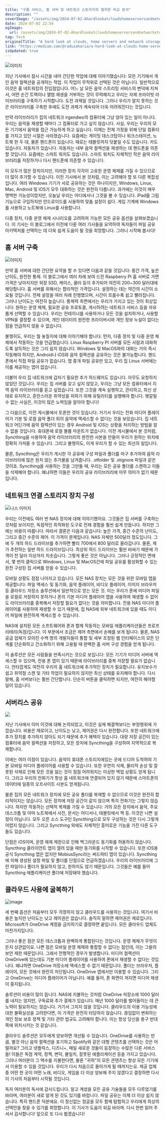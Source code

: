 ```yaml
---
title: "구름 서비스, 홈 서버 및 네트워크 스토리지의 철저한 비교 분석"
description: ""
coverImage: "/assets/img/2024-07-02-Ahardlookatcloudshomeserversandnetworkstorages_0.png"
date: 2024-07-02 22:54
ogImage:
  url: /assets/img/2024-07-02-Ahardlookatcloudshomeserversandnetworkstorages_0.png
tag: Tech
originalTitle: "A hard look at clouds, home servers and network storages"
link: "https://medium.com/@raduzaharia/a-hard-look-at-clouds-home-servers-and-network-storages-731e9823db4b"
isUpdated: true
---
```


![이미지](/assets/img/2024-07-02-Ahardlookatcloudshomeserversandnetworkstorages_0.png)

지난 기사에서 잠시 시간을 내어 간단한 작업에 대해 이야기했습니다: 모든 기기에서 개인 음악 컬렉션을 공개하는 작업. 이 작업이 무작위로 선택된 것은 아닙니다. 일반적으로 이것은 홈 네트워킹의 진입점입니다. 어느 날 모든 음악 스트리밍 서비스의 변덕에 지쳐서, 어떤 순간 트랙이나 앨범 재생을 거부하는 것이 무력해지고 우리는 자체 프라이빗 라이브러리를 구축하기 시작합니다. 도전 과제일 것입니다. 그러나 우리가 알지 못하는 것은 라이브러리를 구축한 후에도 도전 과제가 계속되어 더욱 어려워진다는 것입니다.

만약 라이브러리가 집의 네트워크 irgendwo의 컴퓨터에 그냥 앉아 있는 일이 아니다. 우리는 음악을 재생할 때마다 그 컴퓨터로 가고 싶지 않습니다. 사실, 우리는 우리의 모든 기기에서 음악을 접근 가능하게 하고 싶습니다. 이제는 전체 가정을 위해 단일 컴퓨터를 가지고 있던 시절은 사라졌습니다. 요즘에는 게이밍 데스크탑이나 워크스테이션, 노트북 한 두 대, 물론 핸드폰이 있습니다. 때로는 태블릿까지 덧붙일 수도 있습니다. 카도 있습니다. 자동차가 있습니다. 자동차는 내부 음악 컬렉션을 재생하는 데 핸드폰을 의존할 것입니다. 요즘에는 스마트 워치도 있습니다. 스마트 워치도 자체적인 작은 음악 라이브러리를 저장하거나 다시 핸드폰에 의존할 수 있습니다.

이 모두가 많은 장치이지만, 이러한 장치 각각이 고유한 운영 체제를 가질 수 있으므로 더 많이 추가할 수 있습니다. 이전 기사에서 본 것처럼, 이는 고려해야 할 또 다른 복잡성입니다. 여러 Windows 기기가 서로 공유하는 것은 하나이지만, Windows, Linux, Mac, Android 및 iOS가 모두 대화하는 것은 완전히 다릅니다. 과거에는 이것이 매우 명백한 가능성이었지만, 오늘날 우리는 어디에서나 그것을 볼 수 있습니다. iPad를 그림 기능으로 구입하지만 안드로이드를 사용하여 맞춤 설정이 쉽다. 게임 기계에 Windows를 사용하고 노트북에 Linux를 사용합니다.

<!-- cozy-coder - 수평 -->

<ins class="adsbygoogle"
     style="display:block"
     data-ad-client="ca-pub-4877378276818686"
     data-ad-slot="1107185301"
     data-ad-format="auto"
     data-full-width-responsive="true"></ins>

<script>
     (adsbygoogle = window.adsbygoogle || []).push({});
</script>

다중 장치, 다중 운영 체제 시나리오를 고려하여 가능한 모든 공유 옵션을 살펴보겠습니다. 이 기사는 이 블로그에서 이전에 다룬 여러 기사들을 요약하여 독자들이 파일 공유 아키텍처를 선택하는 데 더욱 쉽게 도움이 될 것을 희망합니다. 그러니 시작해 봅시다!

## 홈 서버 구축

![이미지](/assets/img/2024-07-02-Ahardlookatcloudshomeserversandnetworkstorages_1.png)

만약 홈 서버에 대한 간단한 요약을 할 수 있다면 다음과 같을 것입니다: 중간 가격, 높은 난이도, 완전한 통제. 이 블로그에서 여러 차례 보여 드린 Raspberry PI 홈 서버로 가면 가격은 낮아지지만 외장 SSD, 케이스, 쿨러 등이 추가되어 여전히 200~300 달러대에 해당합니다. 홈 서버를 위해서는 합리적인 가격입니다. 설정하는 데는 약간의 시간이 소요될 것입니다. 전체 설정을 여러 차례 진행했으며, 시간이 흐를수록 쉽고 빨라집니다. 그러나 난이도는 여전히 높습니다. 통제력 측면에서는 우리가 가지고 있는 것이 최상입니다: 원하는 운영 체제, 필요한 공유 프로토콜, 게시하려는 네트워크 서비스 등을 자유롭게 선택할 수 있습니다. 우리는 컨테이너를 사용하거나 모든 것을 설치하거나, 사용할 VPN을 결정할 수 있으며, 개인 데이터의 완전한 프라이버시와 개인 정보 누설이 없다는 점을 언급하지 않을 수 없습니다.

<!-- cozy-coder - 수평 -->

<ins class="adsbygoogle"
     style="display:block"
     data-ad-client="ca-pub-4877378276818686"
     data-ad-slot="1107185301"
     data-ad-format="auto"
     data-full-width-responsive="true"></ins>

<script>
     (adsbygoogle = window.adsbygoogle || []).push({});
</script>

불행히도, 우리는 뭘 놓칠지에 대해 이야기해야 합니다. 먼저, 다중 장치 및 다중 운영 체제에서 작동하는 것을 언급했습니다. Linux Raspberry PI 서버를 모든 사람과 대화하도록 설득하는 것은 그리 쉽지 않습니다. Windows 및 MacOS와의 대화는 거의 즉시 작동해야 하지만, Android나 iOS와 음악 컬렉션을 공유하는 것은 불가능합니다. 핸드폰에서 직접 파일 공유가 없습니다. 앱 중개 파일 공유만 있고, 우리 집 Linux 서버에는 이를 제공하는 앱이 없습니다.

더불어 우리 집 네트워크에 갑자기 필요한 추가 하드웨어도 있습니다. 아무도 요청하지 않았던 것입니다. 우리는 집 서버를 갖고 싶지 않았고, 우리는 그냥 모든 컴퓨터에서 지역 음악 라이브러리를 듣고 싶었습니다. 또한 그것을 계속 실행하고, 관리하고, 최신 상태로 유지하고, 혼란스러운 취약성을 피하기 위해 유틸리티를 실행해야 합니다. 헷갈릴 수 없는 사실은, 이것이 많은 노력임을 알아야 합니다!

그 다음으로, 이전 게시물에서 토론한 것이 있습니다. 거기서 우리는 전화 미디어 플레이어가 기본 및 로컬 음악 폴더 외의 음악에 액세스할 수 없다는 것을 보았습니다. 집 네트워크 어딘가에 음악 컬렉션이 있는 경우 Android 및 iOS는 상황을 처리하는 방법을 알 수 없을 것입니다. 휴대폰에 로컬 볼륨 마운트가 없습니다. 이전 게시물에서 본 것처럼, Syncthing을 사용하여 음악 라이브러리의 완전한 사본을 만들어 우리가 원하는 위치에 정확히 가져올 수 있습니다. 그리고 불행히도, 이게 우리가 할 수 있는 최선의 일입니다.

물론, Syncthing은 우리가 게시한 각 공유에 구성 파일과 폴더를 마구 추가하여 음악 라이브러리에 많은 원치 않는 추가물을 남겨줍니다. .stfolder 및 .stignore 파일과 같은 것이죠. Syncthing을 사용하는 것을 그만둘 때, 우리는 모든 공유 폴더를 스캔하고 이들을 삭제해야 합니다. 왜냐하면 이들은 우리의 공유 라이브러리에 아무 의미가 없기 때문입니다.

<!-- cozy-coder - 수평 -->

<ins class="adsbygoogle"
     style="display:block"
     data-ad-client="ca-pub-4877378276818686"
     data-ad-slot="1107185301"
     data-ad-format="auto"
     data-full-width-responsive="true"></ins>

<script>
     (adsbygoogle = window.adsbygoogle || []).push({});
</script>

## 네트워크 연결 스토리지 장치 구성

![나스 이미지](/assets/img/2024-07-02-Ahardlookatcloudshomeserversandnetworkstorages_2.png)

우리는 이전에도 여러 번 NAS 장치에 대해 이야기했어요. 그것들은 집 서버를 구축하는 것처럼 보이지만, 독점적인 최적화된 도구로 전체 경험을 훨씬 쉽게 만듭니다. 하지만 그에는 비용이 따릅니다. 따라서 결론은 다음과 같습니다: 높은 가격, 중간 수준의 난이도, 그리고 중간 수준의 제어. 이 가격이 문제입니다. NAS 자체만 500달러 정도입니다. 그에 두 개의 하드 드라이브를 추가하면 빨리 700에서 800 달러로 올라갑니다. 물론, 제가 추천하는 일반 하드 드라이브입니다. 최상위 하드 드라이브는 훨씬 비싸기 때문에 가격이 천 달러 이상까지 치솟습니다. 그렇게 좋은 것은 아닙니다. 그러나 긍정적인 면에서, 몇 번의 클릭으로 Windows, Linux 및 MacOS간에 파일 공유를 활성화할 수 있는 완전 구성된 집 서버를 얻을 수 있습니다.

모바일 상황도 점점 나아지고 있습니다. 모든 NAS 장치는 모든 것을 위한 모바일 앱을 제공합니다: 파일 액세스 및 동기화, 음악 플레이어, 비디오 플레이어, 이미지 브라우저 등 클라우드 저장소 솔루션에서 일반적으로 얻는 모든 것. 이는 우리가 폰에 미디어 파일을 로컬로 저장하지 못하거나 폰의 기본 미디어 플레이어 앱을 사용하여 재생할 수 없어도 라이브러리를 중복해서 저장할 필요가 없다는 것을 의미합니다. 전용 NAS 미디어 플레이어를 사용하여 재생할 수 있기 때문에, 집 NAS에 외부 네트워크에 있을 때도 미디어 파일에 완전하게 액세스할 수 있습니다.

<!-- cozy-coder - 수평 -->

<ins class="adsbygoogle"
     style="display:block"
     data-ad-client="ca-pub-4877378276818686"
     data-ad-slot="1107185301"
     data-ad-format="auto"
     data-full-width-responsive="true"></ins>

<script>
     (adsbygoogle = window.adsbygoogle || []).push({});
</script>

NAS에 설치된 모든 소프트웨어와 폰과 함께 작동하는 모바일 애플리케이션들은 프로프리테리(독점)입니다. 이 부분에서 조금은 제어 측면에서 손해를 보게 됩니다. 물론, NAS 공급 업체가 모아진 수백 명의 개발자들이 통합 및 세부 조정된 웹 인터페이스의 모든 단계를 단순화하고 간소화하기 위해 고용될 때 완벽한 홈 서버 구성 경험을 얻게 됩니다.

이 솔루션은 모든 사람들을 만족시키는 것으로 보입니다: 모든 기기가 미디어 서버에 액세스할 수 있으며, 전용 폰 앱이 있기 때문에 라이브러리를 중복 저장할 필요가 없습니다. 안타깝게도 여전히 우리의 홈 네트워크에 추가적인 장치가 필요합니다. 유지보수가 쉽고 취약점 스캔 및 기타 작업이 필요하지 않지만 최신 상태를 유지해야 합니다. 다시 말해, 홈 서버보다는 훨씬 간단합니다. 단순히 버튼을 클릭하면 되지만, 여전히 해야할 일이 있습니다.

## 서버리스 공유

<img src="/assets/img/2024-07-02-Ahardlookatcloudshomeserversandnetworkstorages_3.png" />

<!-- cozy-coder - 수평 -->

<ins class="adsbygoogle"
     style="display:block"
     data-ad-client="ca-pub-4877378276818686"
     data-ad-slot="1107185301"
     data-ad-format="auto"
     data-full-width-responsive="true"></ins>

<script>
     (adsbygoogle = window.adsbygoogle || []).push({});
</script>

지난 기사에서 이미 이것에 대해 논의되었고, 이것은 실제 해결책보다는 부정행위에 가깝습니다. 비용은 제로이고, 난이도는 낮고, 제어권은 다시 완전합니다. 또한 네트워크에 추가 장치를 추가하지 않아도 되기 때문에 추가 혜택이 있습니다. 대량 저장 공간이 있는 컴퓨터에 음악 컬렉션을 저장하고, 모든 장치에 Syncthing을 구성하여 지역적으로 복제합니다.

이에는 여러 이점이 있습니다. 음악이 휴대폰 스토리지에있는 곳에 드디어 도착하여 기본 모바일 미디어 플레이어를 사용할 수 있습니다. 또한 우연히 삭제, 물리적 손상 및 잘못된 삭제로 인해 모든 것을 잃는 것이 점점 어려워지는 이상한 백업 상황도 얻게 됩니다. 그리고 우리의 전화기가 항상 홈 네트워크에 연결되어 있지 않기 때문에 스마트폰의 데이터에 일종의 오프사이트 사본도 얻게됩니다.

물론 집의 모든 네트워크 장치에 모든 공유 폴더를 복제할 수 없으므로 이것은 완전히 합리적이지는 않습니다. 모든 장치에 저장 공간이 같지 않으며 특히 전화기는 그렇지 않습니다. 하지만 작동하는 선택적 복제를 가질 수 있습니다: 거의 모든 장치에서 음악, 주요 데스크톱 및 아마 노트북에서 사진, 문서는 어디서나, 태블릿에서 책 등. 이것은 나쁜 설정이 아닙니다. 모두 오픈 소스 도구인 Syncthing으로 모두 구성하는 것은 다시 그렇게 어렵지 않습니다. 그리고 Syncthing 외에도 자체적인 흥미로운 기능을 가진 다른 도구들도 있습니다.

단점은 iOS이며, 운영 체제 제한으로 인해 백그라운드 동기화를 허용하지 않습니다. Syncthing 클라이언트 앱이 열려 있을 때만 동기화를 시작할 수 있습니다. 또한 iOS용 공식 Syncthing 앱은 없지만 MobiusSync라는 써드파티 앱이 있습니다. Syncthing에 의해 생성된 설정 파일 및 폴더를 단점으로 언급하겠습니다. 우리의 라이브러리에 그런 파일이나 폴더가 필요하지 않고, 원하지도 않기 때문입니다. 그것들은 예를 들어 Syncthing 애플리케이션 폴더에 저장돼야 했습니다.

<!-- cozy-coder - 수평 -->

<ins class="adsbygoogle"
     style="display:block"
     data-ad-client="ca-pub-4877378276818686"
     data-ad-slot="1107185301"
     data-ad-format="auto"
     data-full-width-responsive="true"></ins>

<script>
     (adsbygoogle = window.adsbygoogle || []).push({});
</script>

## 클라우드 사용에 굴복하기

![image](/assets/img/2024-07-02-Ahardlookatcloudshomeserversandnetworkstorages_4.png)

세 번째 옵션은 처음부터 모두 걱정하지 않고 클라우드를 사용하는 것입니다. 여기서 비용은 높지만 난이도는 낮고 제어권은 없습니다. 솔직히 말하면 제어권은 제로입니다. Microsoft가 OneDrive 계정을 금지하기로 결정하면 끝입니다. 모든 클라우드 업체도 마찬가지입니다.

그러나 좋은 점은 모든 데스크톱과 완벽하게 통합된다는 것입니다. 운영 체제가 무엇이든지 상관없이요. 나쁜 점은 모바일 운영 체제와 통합할 수 없다는 점인데, 이는 그들의 보안 제한 때문입니다. 그래서 전형적인 경우가 발생합니다. 미디어 컬렉션이 OneDrive에 있는데도 기본 미디어 플레이어를 사용하여 폰에서 재생할 수 없다는 것입니다. 왜냐하면 OneDrive 저장소에 액세스할 수 없기 때문입니다. 폴더는 브라우저, 플레이어, 모든 것에서 완전히 차단됩니다. OneDrive 앱에서만 이용할 수 있습니다. 그리고 OneDrive는 미디어 플레이어가 아닙니다. 예를 들어, 폰 화면이 꺼지면 미디어 재생이 중지됩니다.

<!-- cozy-coder - 수평 -->

<ins class="adsbygoogle"
     style="display:block"
     data-ad-client="ca-pub-4877378276818686"
     data-ad-slot="1107185301"
     data-ad-format="auto"
     data-full-width-responsive="true"></ins>

<script>
     (adsbygoogle = window.adsbygoogle || []).push({});
</script>

솔루션이 비용이 많이 듭니다. NAS에 지불하는 것처럼 OneDrive 저장소에 1000 달러를 내지는 않지만, 구독료와 추가 결제가 있습니다. 매년 1000 달러를 벌어들이는 데 큰 노력이 필요하지는 않습니다. 거기서 그치지 않을 것입니다. 클라우드의 이용 가능성에 대한 불확실성을 고려한다면, 이 가격은 완전히 타당하지 않습니다. 끊임없이 변화하는 개인 정보 보호 정책 및 기타 관련 법규도 고려해야 합니다. 이는 항상 당신을 총구 반대쪽에 위치시키는 것 같습니다.

클라우드 솔루션은 모두에게 양보하면 개선될 수 있습니다. OneDrive를 사용하는 만큼, 별것 아닌 음악 컬렉션을 포기하고 Spotify와 같은 대형 콘텐츠를 선택하는 것은 어떨까요? 그리고 넷플릭스, 디즈니+, 매일 새로운 것들이 등장하는 수많은 다른 서비스들! 이들은 독점 계약, 정책, 변덕, 불일치, 잘못된 애플리케이션 등을 가지고 있습니다. 그러나 여러분이 그 액수를 지불한다면, 물론 "귀하"의 모든 콘텐츠는 항상 모든 기기에서 이용할 수 있을 것입니다. 우리가 다시 처음으로 돌아가게 될 때까지는요. 제공 업체 중 어떤 한 곳이 어떤 노래, 비디오, 게임을 더 이상 양보해 주지 않겠다고 결정하면 다시 이 기사의 처음부터 시작될 것입니다.

독자 여러분의 독서에 감사드립니다. 알고 계셨을 모든 공유 기술들을 모두 다루었기를 바라며, 여러분이 새로 알게 된 것도 있기를 바랍니다. 파일 공유는 이제 더 이상 쉽지 않습니다. 특히 핸드폰 덕분에요. 이 정신없는 정글을 모두 함께 탐험하고 우리에게 최상의 선택안을 찾을 수 있기를 희망합니다. 이 기사가 도움이 되길 바라며. 다시 한번 읽어 주셔서 감사합니다! 앞으로 또 다시 뵙겠습니다!
